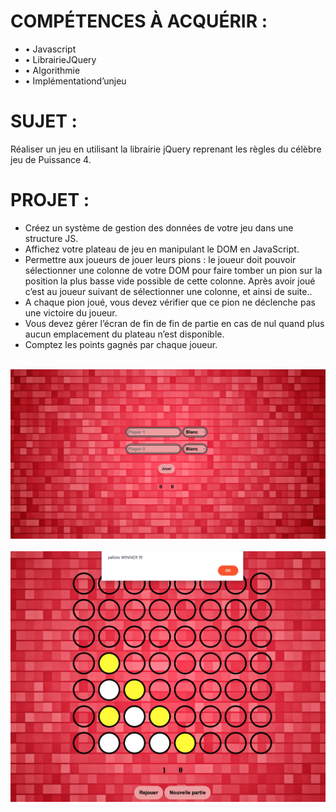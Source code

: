 
<h1>COMPÉTENCES À ACQUÉRIR :</h1>
<ul>
<li>• Javascript</li>
<li>• LibrairieJQuery</li>
<li>• Algorithmie</li>
<li>• Implémentationd’unjeu</li>
</ul>

<!----------------------------------------------------------------------------------------->

<h1>SUJET :</h1>

<p>Réaliser un jeu en utilisant la librairie jQuery reprenant les règles du célèbre jeu de Puissance 4.</p>

<!----------------------------------------------------------------------------------------->

<h1>PROJET :</h1>

<ul>
<li>Créez un système de gestion des données de votre jeu dans une structure JS.</li>
<li>Affichez votre plateau de jeu en manipulant le DOM en JavaScript.</li>
<li>Permettre aux joueurs de jouer leurs pions : le joueur doit pouvoir sélectionner une colonne de votre DOM pour faire tomber un pion sur la position la plus basse vide possible de cette colonne. Après avoir joué c’est au joueur suivant de sélectionner une colonne, et ainsi de suite..</li>
<li>A chaque pion joué, vous devez vérifier que ce pion ne déclenche pas une victoire du joueur.</li>
<li>Vous devez gérer l’écran de fin de fin de partie en cas de nul quand plus aucun emplacement du plateau n’est disponible.</li>
<li>Comptez les points gagnés par chaque joueur.</li>
</ul>

<div align="center">
	<br>
	<img src="Description du projet/img.png" >
	<br>
</div>
<div align="center">
	<br>
	<img src="Description du projet/img2.png">
	<br>
</div>
